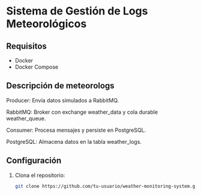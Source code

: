 # Sistema de Gestión de Logs Meteorológicos

## Requisitos
- Docker
- Docker Compose
  
## Descripción de meteorologs
Producer: Envía datos simulados a RabbitMQ.

RabbitMQ: Broker con exchange weather_data y cola durable weather_queue.

Consumer: Procesa mensajes y persiste en PostgreSQL.

PostgreSQL: Almacena datos en la tabla weather_logs.

## Configuración
1. Clona el repositorio:
   ```bash
   git clone https://github.com/tu-usuario/weather-monitoring-system.git
